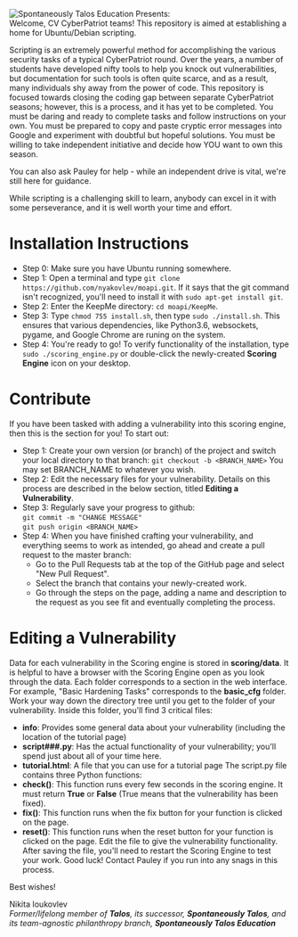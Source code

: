 ![Spontaneously Talos Education Presents:](https://nyakovlev.github.io/images/loadIcon.png "Encroaching upon a perfectly healthy and independent realm of learning since 2015")
<br>
Welcome, CV CyberPatriot teams! This repository is aimed at establishing a home for Ubuntu/Debian scripting.

Scripting is an extremely powerful method for accomplishing the various security tasks of a typical CyberPatriot round. Over the years, a number of students have developed nifty tools to help you knock out vulnerabilities, but documentation for such tools is often quite scarce, and as a result, many individuals shy away from the power of code. This repository is focused towards closing the coding gap between separate CyberPatriot seasons; however, this is a process, and it has yet to be completed. You must be daring and ready to complete tasks and follow instructions on your own. You must be prepared to copy and paste cryptic error messages into Google and experiment with doubtful but hopeful solutions. You must be willing to take independent initiative and decide how YOU want to own this season.

You can also ask Pauley for help - while an independent drive is vital, we're still here for guidance.

While scripting is a challenging skill to learn, anybody can excel in it with some perseverance, and it is well worth your time and effort.

# Installation Instructions
* Step 0: Make sure you have Ubuntu running somewhere.
* Step 1: Open a terminal and type `git clone https://github.com/nyakovlev/moapi.git`. If it says that the git command isn't recognized, you'll need to install it with `sudo apt-get install git`.
* Step 2: Enter the KeepMe directory: `cd moapi/KeepMe`.
* Step 3: Type `chmod 755 install.sh`, then type `sudo ./install.sh`. This ensures that various dependencies, like Python3.6, websockets, pygame, and Google Chrome are runing on the system.
* Step 4: You're ready to go! To verify functionality of the installation, type `sudo ./scoring_engine.py` or double-click the newly-created **Scoring Engine** icon on your desktop.

# Contribute
If you have been tasked with adding a vulnerability into this scoring engine, then this is the section for you!
To start out:
* Step 1: Create your own version (or branch) of the project and switch your local directory to that branch:
`git checkout -b <BRANCH_NAME>`
You may set BRANCH_NAME to whatever you wish.
* Step 2: Edit the necessary files for your vulnerability. Details on this process are described in the below section, titled **Editing a Vulnerability**.
* Step 3: Regularly save your progress to github:<br>
`git commit -m "CHANGE MESSAGE"`<br>
`git push origin <BRANCH_NAME>`
* Step 4: When you have finished crafting your vulnerability, and everything seems to work as intended, go ahead and create a pull request to the master branch:
  * Go to the Pull Requests tab at the top of the GitHub page and select "New Pull Request".
  * Select the branch that contains your newly-created work.
  * Go through the steps on the page, adding a name and description to the request as you see fit and eventually completing the process.

# Editing a Vulnerability
Data for each vulnerability in the Scoring engine is stored in **scoring/data**.
It is helpful to have a browser with the Scoring Engine open as you look through the data. Each folder corresponds to a section in the web interface. For example, "Basic Hardening Tasks" corresponds to the **basic_cfg** folder.
Work your way down the directory tree until you get to the folder of your vulnerability. Inside this folder, you'll find 3 critical files:
* **info**: Provides some general data about your vulnerability (including the location of the tutorial page)
* **script###.py**: Has the actual functionality of your vulnerability; you'll spend just about all of your time here.
* **tutorial.html**: A file that you can use for a tutorial page
The script.py file contains three Python functions:
* **check()**: This function runs every few seconds in the scoring engine. It must return **True** or **False** (True means that the vulnerability has been fixed).
* **fix()**: This function runs when the fix button for your function is clicked on the page.
* **reset()**: This function runs when the reset button for your function is clicked on the page.
Edit the file to give the vulnerability functionality. After saving the file, you'll need to restart the Scoring Engine to test your work.
Good luck! Contact Pauley if you run into any snags in this process.

Best wishes!

Nikita Ioukovlev<br>
*Former/lifelong member of **Talos**, its successor, **Spontaneously Talos**, and its team-agnostic philanthropy branch, **Spontaneously Talos Education***

